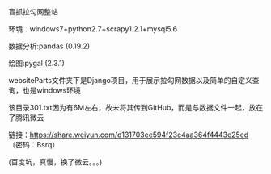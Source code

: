 盲抓拉勾网整站

环境：windows7+python2.7+scrapy1.2.1+mysql5.6

数据分析:pandas (0.19.2)

绘图:pygal (2.3.1)

websiteParts文件夹下是Django项目，用于展示拉勾网数据以及简单的自定义查询，也是windows环境

该目录301.txt因为有6M左右，故未将其传到GitHub，而是与数据文件一起，放在了腾讯微云

链接：https://share.weiyun.com/d131703ee594f23c4aa364f4443e25ed （密码：Bsrq）

(百度坑，真慢，换了微云。。。)
